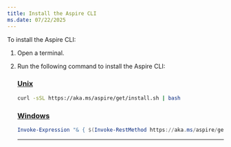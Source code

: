 ```yaml
---
title: Install the Aspire CLI
ms.date: 07/22/2025
---
```


To install the Aspire CLI:

01. Open a terminal.
01. Run the following command to install the Aspire CLI:

    ### [Unix](#tab/unix)

    ```sh
    curl -sSL https://aka.ms/aspire/get/install.sh | bash
    ```

    ### [Windows](#tab/windows)

    ```powershell
    Invoke-Expression "& { $(Invoke-RestMethod https://aka.ms/aspire/get/install.ps1) }"
    ```

    ---

